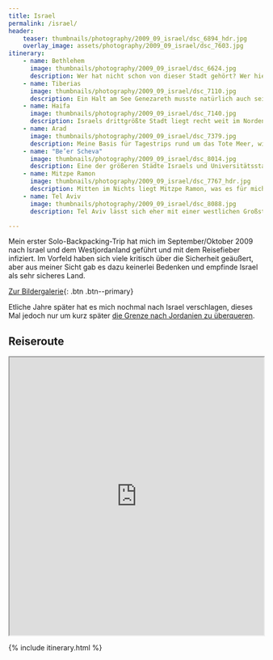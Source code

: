 ```yaml
---
title: Israel
permalink: /israel/
header:
    teaser: thumbnails/photography/2009_09_israel/dsc_6894_hdr.jpg
    overlay_image: assets/photography/2009_09_israel/dsc_7603.jpg
itinerary:
    - name: Bethlehem
      image: thumbnails/photography/2009_09_israel/dsc_6624.jpg
      description: Wer hat nicht schon von dieser Stadt gehört? Wer hier her kommt muss jedoch wissen, dass sie sich im Westjordanland befindet und man daher eine Grenze passieren muss. Gerade wenn man von hier aus einige Trips ins benachbarte Jerusalem unternimmt, kostet das etwas Zeit.
    - name: Tiberias
      image: thumbnails/photography/2009_09_israel/dsc_7110.jpg
      description: Ein Halt am See Genezareth musste natürlich auch sein und Tiberias hat sich da als größte und leicht zu erreichende Stadt angeboten. War in jedem Fall sehr ruhig und entspannt.
    - name: Haifa
      image: thumbnails/photography/2009_09_israel/dsc_7140.jpg
      description: Israels drittgrößte Stadt liegt recht weit im Norden und ist in jedem Fall auch einen Ausflug wert, auch weil es der Küste entlang weitere Sehenswürdigkeiten zu entdecken gibt.
    - name: Arad
      image: thumbnails/photography/2009_09_israel/dsc_7379.jpg
      description: Meine Basis für Tagestrips rund um das Tote Meer, wie beispielsweise nach En Gedi und Masada. Grund warum ich dahin bin, war das ich dort jemanden bei CouchSurfing gefunden hatte. Sonst gibt es da eigentlich nicht sehr viel.
    - name: "Be’er Scheva"
      image: thumbnails/photography/2009_09_israel/dsc_8014.jpg
      description: Eine der größeren Städte Israels und Universitätsstadt, weswegen viele junge Leute dort leben. Mich hat es eigentlich nur zur Durchreise dorthin verschlagen und Sehenswürdigkeiten gibt es nicht wirklich.
    - name: Mitzpe Ramon
      image: thumbnails/photography/2009_09_israel/dsc_7767_hdr.jpg
      description: Mitten im Nichts liegt Mitzpe Ramon, was es für mich attraktiv gemacht hat, denn ringsrum ist nur Wüste und direkt an der Stadt ein eindrucksvoller Krater.
    - name: Tel Aviv
      image: thumbnails/photography/2009_09_israel/dsc_8088.jpg
      description: Tel Aviv lässt sich eher mit einer westlichen Großstadt vergleichen als mit einer anderen Stadt im Nahen Osten und eignet sich daher eigentlich auch sehr gut für ein Kurztrip, Sandstrand inklusive.

---
```


Mein erster Solo-Backpacking-Trip hat mich im September/Oktober 2009 nach Israel und dem Westjordanland geführt und mit dem Reisefieber infiziert.
Im Vorfeld haben sich viele kritisch über die Sicherheit geäußert, aber aus meiner Sicht gab es dazu keinerlei Bedenken und empfinde Israel als sehr sicheres Land.

[Zur Bildergalerie](/photography/israel-2009/){: .btn .btn--primary}

Etliche Jahre später hat es mich nochmal nach Israel verschlagen, 
dieses Mal jedoch nur um kurz später [die Grenze nach Jordanien zu überqueren](/guenstig-nach-jordanien/).  

## Reiseroute
<iframe src="https://www.google.com/maps/d/u/0/embed?mid=1gTrthySd7p8YgZFCoLWVuzr80VjZHbOR" width="100%" height="550px"></iframe>

{% include itinerary.html %}
